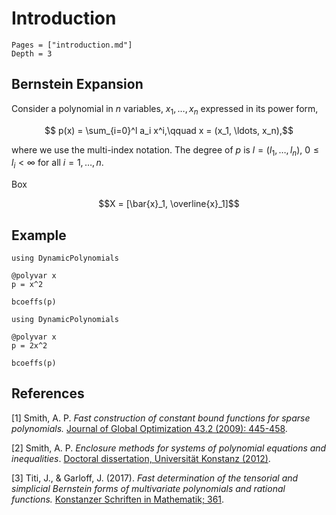 # Introduction

```@contents
Pages = ["introduction.md"]
Depth = 3
```

## Bernstein Expansion

Consider a polynomial in $n$ variables, $x_1, \ldots, x_n$ expressed in its power form,
```math
    p(x) = \sum_{i=0}^l a_i x^i,\qquad x = (x_1, \ldots, x_n),
```
where we use the multi-index notation. The degree of $p$ is $l = (l_1, \ldots, l_n)$,
$0 ≤ l_i < \infty$ for all $i = 1, \ldots, n$.

Box
```math
X = [\bar{x}_1, \overline{x}_1]
```

## Example

```@example expansion_example
using DynamicPolynomials

@polyvar x
p = x^2

bcoeffs(p)
```

```@example expansion_example
using DynamicPolynomials

@polyvar x
p = 2x^2

bcoeffs(p)
```



## References

[1] Smith, A. P. *Fast construction of constant bound functions for sparse
    polynomials.* [Journal of Global Optimization 43.2 (2009): 445-458](https://link.springer.com/article/10.1007/s10898-007-9195-4).

[2] Smith, A. P. *Enclosure methods for systems of polynomial equations and
    inequalities*. [Doctoral dissertation, Universität Konstanz (2012)](https://d-nb.info/1028327854/34).

[3] Titi, J., & Garloff, J. (2017). *Fast determination of the tensorial and
    simplicial Bernstein forms of multivariate polynomials and rational functions.*
    [Konstanzer Schriften in Mathematik; 361](http://kops.uni-konstanz.de/handle/123456789/39178).
